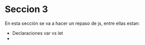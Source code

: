 # Seccion 3
En esta sección se va a hacer un repaso de js, entre ellas estan:
* Declaraciones var vs let
* 